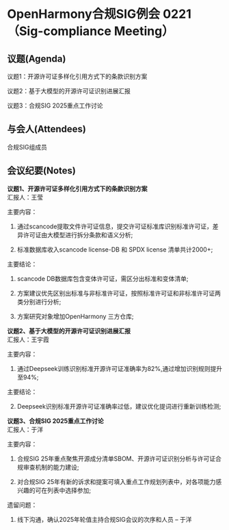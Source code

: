 # OpenHarmony合规SIG例会 0221（Sig-compliance Meeting）

## 议题(Agenda)

议题1：开源许可证多样化引用方式下的条款识别方案

议题2：基于大模型的开源许可证识别进展汇报

议题3：合规SIG 2025重点工作讨论

## 与会人(Attendees)

合规SIG组成员

## 会议纪要(Notes)

**议题1、开源许可证多样化引用方式下的条款识别方案**  
汇报人：王莹 
 
主要内容：

1. 通过scancode提取文件许可证信息，提交许可证标准库识别标准许可证，差异许可证由大模型进行拆分条款和语义分析;

2. 标准数据库收入scancode license-DB 和 SPDX license 清单共计2000+;

主要结论：

1. scancode DB数据库包含变体许可证，需区分出标准和变体清单;

2. 方案建议优先区别出标准与非标准许可证，按照标准许可证和非标准许可证两类分别进行分析;

3. 方案研究对象增加OpenHarmony 三方仓库;

**议题2、基于大模型的开源许可证识别进展汇报**  
汇报人：王宇霞  

主要内容：
1. 通过Deepseek训练识别标准开源许可证准确率为82%,通过增加识别规则提升至94%;

主要结论：

2. Deepseek识别标准开源许可证准确率过低，建议优化提词进行重新训练检测;

**议题3、合规SIG 2025重点工作讨论**  
汇报人：于洋 

主要内容：
1. 合规SIG 25年重点聚焦开源成分清单SBOM、开源许可证识别分析与许可证合规审查机制的能力建设;

2. 对合规SIG 25年有新的诉求和提案可填入重点工作规划列表中，对各项能力感兴趣的可在列表中选择参加;

遗留问题：  
1. 线下沟通，确认2025年轮值主持合规SIG会议的次序和人员 – 于洋